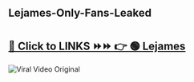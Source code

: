 
 ## Lejames-Only-Fans-Leaked

# <h2><a href="https://clipsfans.com/Lejames&ref=git">🔗 Click to LINKS ⏩⏩ 👉 🟢 Lejames </a></h2>

<a href="https://clipsfans.com/Lejames&ref=git" rel="nofollow" data-target="animated-image.originalLink"><img src="https://i.ibb.co.com/xMMVF88/686577567.gif" alt="Viral Video Original" style="max-width: 100%; display: inline-block;" data-target="animated-image.originalImage"></a>
